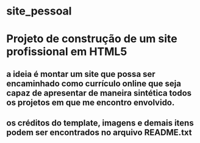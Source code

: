 # site_pessoal
 # Projeto de construção de um site profissional em HTML5

 ## a ideia é montar um site que possa ser encaminhado como currículo online que seja capaz de apresentar de maneira sintética todos os projetos em que me encontro envolvido.

 ## os créditos do template, imagens e demais itens podem ser encontrados no arquivo README.txt
